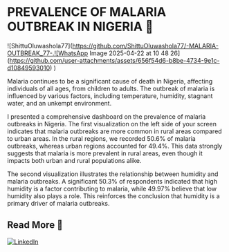 # PREVALENCE OF MALARIA OUTBREAK IN NIGERIA :test_tube:
![ShittuOluwashola77](https://github.com/ShittuOluwashola77/-MALARIA-OUTBREAK_77-.![WhatsApp Image 2025-04-22 at 10 48 26](https://github.com/user-attachments/assets/656f54d6-b8be-4734-9e1c-d10849593010)
)

Malaria continues to be a significant cause of death in Nigeria, affecting individuals of all ages, from children to adults. The outbreak of malaria is influenced by various factors, including temperature, humidity, stagnant water, and an unkempt environment.

I presented a comprehensive dashboard on the prevalence of malaria outbreaks in Nigeria. The first visualization on the left side of your screen indicates that malaria outbreaks are more common in rural areas compared to urban areas. In the rural regions, we recorded 50.6% of malaria outbreaks, whereas urban regions accounted for 49.4%. This data strongly suggests that malaria is more prevalent in rural areas, even though it impacts both urban and rural populations alike.

The second visualization illustrates the relationship between humidity and malaria outbreaks. A significant 50.3% of respondents indicated that high humidity is a factor contributing to malaria, while 49.97% believe that low humidity also plays a role. This reinforces the conclusion that humidity is a primary driver of malaria outbreaks.

## Read More :green_book:
[![LinkedIn](https://img.shields.io/badge/LinkedIn-Profile-blue)](https://www.linkedin.com/posts/shittu-oluwashola-b15410350_malaria-continues-to-be-a-significant-cause-activity-7302014077332029440-szCu?utm_source=share&utm_medium=member_android&rcm=ACoAAFegR0EB31k7tekqG4HW7PxyqVB3kr3O8zU)
